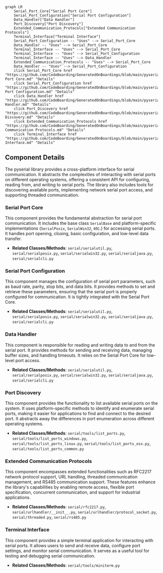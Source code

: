 ```mermaid
graph LR
    Serial_Port_Core["Serial Port Core"]
    Serial_Port_Configuration["Serial Port Configuration"]
    Data_Handler["Data Handler"]
    Port_Discovery["Port Discovery"]
    Extended_Communication_Protocols["Extended Communication Protocols"]
    Terminal_Interface["Terminal Interface"]
    Serial_Port_Configuration -- "Uses" --> Serial_Port_Core
    Data_Handler -- "Uses" --> Serial_Port_Core
    Terminal_Interface -- "Uses" --> Serial_Port_Core
    Terminal_Interface -- "Uses" --> Serial_Port_Configuration
    Terminal_Interface -- "Uses" --> Data_Handler
    Extended_Communication_Protocols -- "Uses" --> Serial_Port_Core
    Data_Handler -- "Uses" --> Serial_Port_Configuration
    click Serial_Port_Core href "https://github.com/CodeBoarding/GeneratedOnBoardings/blob/main/pyserial/Serial Port Core.md" "Details"
    click Serial_Port_Configuration href "https://github.com/CodeBoarding/GeneratedOnBoardings/blob/main/pyserial/Serial Port Configuration.md" "Details"
    click Data_Handler href "https://github.com/CodeBoarding/GeneratedOnBoardings/blob/main/pyserial/Data Handler.md" "Details"
    click Port_Discovery href "https://github.com/CodeBoarding/GeneratedOnBoardings/blob/main/pyserial/Port Discovery.md" "Details"
    click Extended_Communication_Protocols href "https://github.com/CodeBoarding/GeneratedOnBoardings/blob/main/pyserial/Extended Communication Protocols.md" "Details"
    click Terminal_Interface href "https://github.com/CodeBoarding/GeneratedOnBoardings/blob/main/pyserial/Terminal Interface.md" "Details"
```

## Component Details

The pyserial library provides a cross-platform interface for serial communication. It abstracts the complexities of interacting with serial ports on different operating systems, offering a consistent API for configuring, reading from, and writing to serial ports. The library also includes tools for discovering available ports, implementing network serial port access, and supporting threaded communication.

### Serial Port Core
This component provides the fundamental abstraction for serial port communication. It includes the base class `SerialBase` and platform-specific implementations (`SerialPosix`, `SerialWin32`, etc.) for accessing serial ports. It handles port opening, closing, basic configuration, and low-level data transfer.
- **Related Classes/Methods**: `serial/serialutil.py`, `serial/serialposix.py`, `serial/serialwin32.py`, `serial/serialjava.py`, `serial/serialcli.py`

### Serial Port Configuration
This component manages the configuration of serial port parameters, such as baud rate, parity, stop bits, and data bits. It provides methods to set and retrieve these parameters, ensuring that the serial port is properly configured for communication. It is tightly integrated with the Serial Port Core.
- **Related Classes/Methods**: `serial/serialutil.py`, `serial/serialposix.py`, `serial/serialwin32.py`, `serial/serialjava.py`, `serial/serialcli.py`

### Data Handler
This component is responsible for reading and writing data to and from the serial port. It provides methods for sending and receiving data, managing buffer sizes, and handling timeouts. It relies on the Serial Port Core for low-level port access.
- **Related Classes/Methods**: `serial/serialutil.py`, `serial/serialposix.py`, `serial/serialwin32.py`, `serial/serialjava.py`, `serial/serialcli.py`

### Port Discovery
This component provides the functionality to list available serial ports on the system. It uses platform-specific methods to identify and enumerate serial ports, making it easier for applications to find and connect to the desired port. It abstracts away the differences in port enumeration across different operating systems.
- **Related Classes/Methods**: `serial/tools/list_ports.py`, `serial/tools/list_ports_windows.py`, `serial/tools/list_ports_linux.py`, `serial/tools/list_ports_osx.py`, `serial/tools/list_ports_common.py`

### Extended Communication Protocols
This component encompasses extended functionalities such as RFC2217 network protocol support, URL handling, threaded communication management, and RS485 communication support. These features enhance the library's capabilities by enabling remote access, flexible port specification, concurrent communication, and support for industrial applications.
- **Related Classes/Methods**: `serial/rfc2217.py`, `serial/urlhandler/__init__.py`, `serial/urlhandler/protocol_socket.py`, `serial/threaded.py`, `serial/rs485.py`

### Terminal Interface
This component provides a simple terminal application for interacting with serial ports. It allows users to send and receive data, configure port settings, and monitor serial communication. It serves as a useful tool for testing and debugging serial communication.
- **Related Classes/Methods**: `serial/tools/miniterm.py`